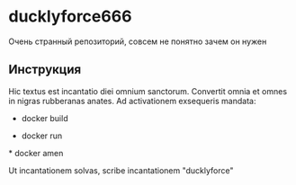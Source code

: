 # ducklyforce666
Очень странный репозиторий, совсем не понятно зачем он нужен
## Инструкция
Hic textus est incantatio diei omnium sanctorum. Convertit omnia et omnes in nigras rubberanas anates.
Ad activationem exsequeris mandata:

* docker build

* docker run

* docker amen

Ut incantationem solvas, scribe incantationem "ducklyforce"
